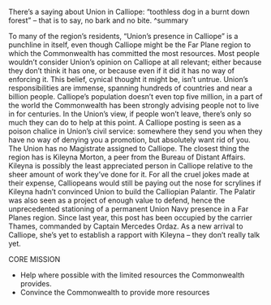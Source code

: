 There’s a saying about Union in Calliope: “toothless dog in a burnt down forest” – that is to say, no bark and no bite. ^summary

To many of the region’s residents, “Union’s presence in Calliope” is a punchline in itself, even though Calliope might be the Far Plane region to which the Commonwealth has committed the most resources. Most people wouldn’t consider Union’s opinion on Calliope at all relevant; either because they don’t think it has one, or because even if it did it has no way of enforcing it. This belief, cynical thought it might be, isn’t untrue. Union’s responsibilities are immense, spanning hundreds of countries and near a billion people. Calliope’s population doesn’t even top five million, in a part of the world the Commonwealth has been strongly advising people not to live in for centuries. In the Union’s view, if people won’t leave, there’s only so much they can do to help at this point. A Calliope posting is seen as a poison chalice in Union’s civil service: somewhere they send you when they have no way of denying you a promotion, but absolutely want rid of you. The Union has no Magistrate assigned to Calliope. 
The closest thing the region has is Kileyna Morton, a peer from the Bureau of Distant Affairs. Kileyna is possibly the least appreciated person in Calliope relative to the sheer amount of work they’ve done for it. For all the cruel jokes made at their expense, Calliopeans would still be paying out the nose for scrylines if Kileyna hadn’t convinced Union to build the Calliopian Palantir. The Palatir was also seen as a project of enough value to defend, hence the unprecedented stationing of a permanent Union Navy presence in a Far Planes region. Since last year, this post has been occupied by the carrier Thames, commanded by Captain Mercedes Ordaz. As a new arrival to Calliope, she’s yet to establish a rapport with Kileyna – they don’t really talk yet. 

CORE MISSION 
- Help where possible with the limited resources the Commonwealth provides. 
- Convince the Commonwealth to provide more resources